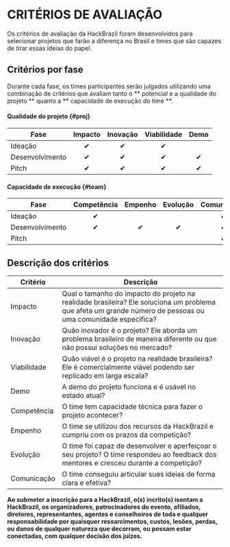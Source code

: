 # CRITÉRIOS DE AVALIAÇÃO

Os critérios de avaliação da HackBrazil foram desenvolvidos para selecionar projetos que farão a diferença no Brasil e times que são capazes de tirar essas ideias do papel. 

## Critérios por fase 

Durante cada fase, os times participantes serão julgados utilizando uma combinação de critérios que avaliam tanto o ** potencial e a qualidade do projeto ** quanto a ** capacidade de execução do time **.

#### Qualidade do projeto {#proj}

| Fase              | Impacto | Inovação | Viabilidade   | Demo  |
| ----------------- | :-----: | :------: | :---------:   | :--:  |
| Ideação           | ✔       | ✔        | ✔             |       |
| Desenvolvimento   | ✔       | ✔        | ✔             | ✔     |
| Pitch             | ✔       | ✔        | ✔             | ✔     |

#### Capacidade de execução {#team}

| Fase              | Competência | Empenho | Evolução | Comunicação   |
| ----------------- | :---------: | :-----: | :------: | :----------:  |
| Ideação           | ✔           |         |          | ✔             |
| Desenvolvimento   | ✔           | ✔       | ✔        | ✔             |
| Pitch             |             |         |          | ✔             |

## Descrição dos critérios

| Critério      | Descrição |
| -----------   | --------- |
| Impacto       | Qual o tamanho do impacto do projeto na realidade brasileira? Ele soluciona um problema que afeta um grande número de pessoas ou uma comunidade específica? |
| Inovação      | Quão inovador é o projeto? Ele aborda um problema brasileiro de maneira diferente ou que não possui soluções no mercado? |
| Viabilidade   | Quão viável é o projeto na realidade brasileira? Ele é comercialmente viável podendo ser replicado em larga escala? |
| Demo          | A demo do projeto funciona e é usável no estado atual? |
| Competência   | O time tem capacidade técnica para fazer o projeto acontecer? |
| Empenho       | O time se utilizou dos recursos da HackBrazil e cumpriu com os prazos da competição? |
| Evolução      | O time foi capaz de desenvolver e aperfeiçoar o seu projeto? O time respondeu ao feedback dos mentores e cresceu durante a competição? |
| Comunicação   | O time conseguiu articular suas ideias de forma clara e efetiva? |

**Ao submeter a inscrição para a HackBrazil, o\(s\) incrito\(s\) isentam a HackBrazil, os organizadores, patrocinadores do evento, afiliados, diretores, representantes, agentes e conselheiros de toda e qualquer responsabilidade por quaisquer ressarcimentos, custos, lesões, perdas, ou danos de qualquer natureza que decorram, ou possam estar conectadas, com qualquer decisão dos juízes.**

